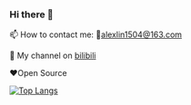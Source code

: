 ### Hi there 👋
📫 How to contact me: 📮alexlin1504@163.com

🌱 My channel on [bilibili](https://space.bilibili.com/3605194)

❤️Open Source
<!--
**YfNightWind/YfNightWind** is a ✨ _special_ ✨ repository because its `README.md` (this file) appears on your GitHub profile.

Here are some ideas to get you started:

- 🔭 I’m currently working on ...
- 🌱 I’m currently learning ...
- 👯 I’m looking to collaborate on ...
- 🤔 I’m looking for help with ...
- 💬 Ask me about ...
- 📫 How to reach me: ...
- 😄 Pronouns: ...
- ⚡ Fun fact: ...
-->

[![Top Langs](https://github-readme-stats.vercel.app/api/top-langs/?username=yfnightwind&layout=compact)](https://github.com/anuraghazra/github-readme-stats)
